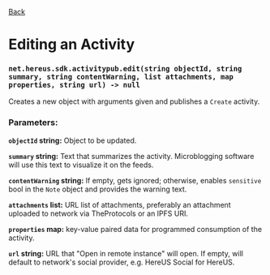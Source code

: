 [Back](README.md)

# Editing an Activity

### `net.hereus.sdk.activitypub.edit(string objectId, string summary, string contentWarning, list attachments, map properties, string url) -> null`

Creates a new object with arguments given and publishes a `Create` activity.

### Parameters:

**`objectId` string:** Object to be updated.

**`summary` string:** Text that summarizes the activity. Microblogging software will use this text to visualize it on the feeds.

**`contentWarning` string:** If empty, gets ignored; otherwise, enables `sensitive` bool in the `Note` object and provides the warning text.

**`attachments` list:** URL list of attachments, preferably an attachment uploaded to network via TheProtocols or an IPFS URI.

**`properties` map:** key-value paired data for programmed consumption of the activity.

**`url` string:** URL that "Open in remote instance" will open. If empty, will default to network's social provider, e.g. HereUS Social for HereUS.